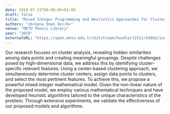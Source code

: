 ```yaml
---
date: 2019-07-31T00:00:00+01:00
draft: false
title: "Mixed Integer Programming and Heuristics Approaches for Clustering with Cluster-Based Feature Selection"
authors: "<b>Sena Onen Oz</b>"
venue: "METU Thesis Library"
year: "2019"
externalURL: "https://open.metu.edu.tr/bitstream/handle/11511/43692/index.pdf"
---
```


Our research focuses on cluster analysis, revealing hidden similarities among data points and creating meaningful groupings. Despite challenges posed by high-dimensional data, we address this by identifying cluster-specific relevant features. Using a center-based clustering approach, we simultaneously determine cluster centers, assign data points to clusters, and select the most pertinent features. To achieve this, we propose a powerful mixed integer mathematical model. Given the non-linear nature of the proposed model, we employ various mathematical techniques and have developed heuristic algorithms tailored to the unique characteristics of the problem. Through extensive experiments, we validate the effectiveness of our proposed models and algorithms.
